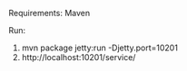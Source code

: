 Requirements: Maven

Run:
1. mvn package jetty:run -Djetty.port=10201
2. http://localhost:10201/service/
